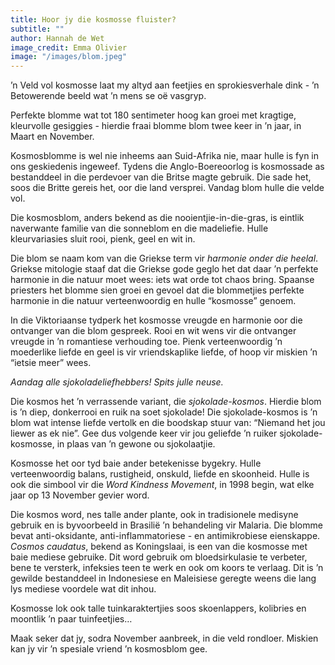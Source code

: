 ```yaml
---
title: Hoor jy die kosmosse fluister?
subtitle: ""
author: Hannah de Wet
image_credit: Emma Olivier
image: "/images/blom.jpeg"
---
```


’n Veld vol kosmosse laat my altyd aan feetjies en sprokiesverhale dink - ’n Betowerende beeld wat ’n mens se oë vasgryp.

Perfekte blomme wat tot 180 sentimeter hoog kan groei met kragtige, kleurvolle gesiggies - hierdie fraai blomme blom twee keer in ’n jaar, in Maart en November.

Kosmosblomme is wel nie inheems aan Suid-Afrika nie, maar hulle is fyn in ons geskiedenis ingeweef. Tydens die Anglo-Boereoorlog is kosmossade as bestanddeel in die perdevoer van die Britse magte gebruik. Die sade het, soos die Britte gereis het, oor die land versprei. Vandag blom hulle die velde vol.

Die kosmosblom, anders bekend as die nooientjie-in-die-gras, is eintlik naverwante familie van die sonneblom en die madeliefie. Hulle kleurvariasies sluit rooi, pienk, geel en wit in.

Die blom se naam kom van die Griekse term vir _harmonie onder die heelal_. Griekse mitologie staaf dat die Griekse gode geglo het dat daar ’n perfekte harmonie in die natuur moet wees: iets wat orde tot chaos bring. Spaanse priesters het blomme sien groei en gevoel dat die blommetjies perfekte harmonie in die natuur verteenwoordig en hulle “kosmosse” genoem.

In die Viktoriaanse tydperk het kosmosse vreugde en harmonie oor die ontvanger van die blom gespreek. Rooi en wit wens vir die ontvanger vreugde in ’n romantiese verhouding toe. Pienk verteenwoordig ’n moederlike liefde en geel is vir vriendskaplike liefde, of hoop vir miskien ’n “ietsie meer” wees.

_Aandag alle sjokoladeliefhebbers! Spits julle neuse._

Die kosmos het ’n verrassende variant, die _sjokolade-kosmos_. Hierdie blom is ’n diep, donkerrooi en ruik na soet sjokolade! Die sjokolade-kosmos is ’n blom wat intense liefde vertolk en die boodskap stuur van: “Niemand het jou liewer as ek nie”. Gee dus volgende keer vir jou geliefde ’n ruiker sjokolade-kosmosse, in plaas van ’n gewone ou sjokolaatjie.

Kosmosse het oor tyd baie ander betekenisse bygekry. Hulle verteenwoordig balans, rustigheid, onskuld, liefde en skoonheid. Hulle is ook die simbool vir die _Word Kindness Movement_, in 1998 begin, wat elke jaar op 13 November gevier word.

Die kosmos word, nes talle ander plante, ook in tradisionele medisyne gebruik en is byvoorbeeld in Brasilië ’n behandeling vir Malaria. Die blomme bevat anti-oksidante, anti-inflammatoriese - en antimikrobiese eienskappe. _Cosmos caudatus_, bekend as Koningslaai, is een van die kosmosse met baie mediese gebruike. Dit word gebruik om bloedsirkulasie te verbeter, bene te versterk, infeksies teen te werk en ook om koors te verlaag. Dit is ’n gewilde bestanddeel in Indonesiese en Maleisiese geregte weens die lang lys mediese voordele wat dit inhou.

Kosmosse lok ook talle tuinkaraktertjies soos skoenlappers, kolibries en moontlik ’n paar tuinfeetjies…

Maak seker dat jy, sodra November aanbreek, in die veld rondloer. Miskien kan jy vir ’n spesiale vriend ’n kosmosblom gee.
